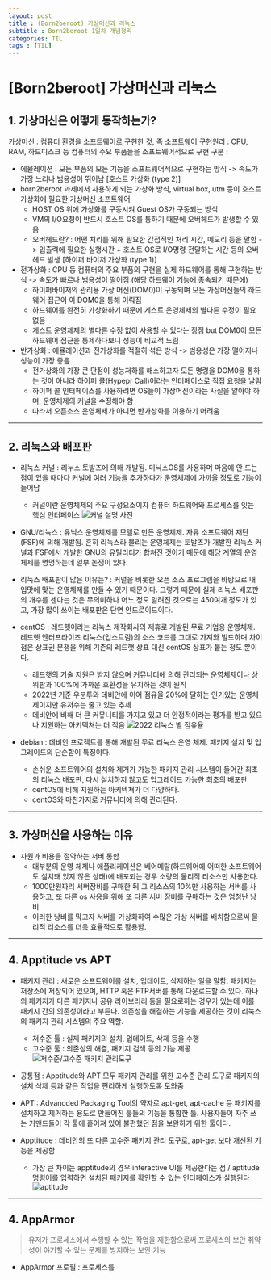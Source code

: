 ```yaml
---
layout: post
title : (Born2beroot) 가상머신과 리눅스
subtitle : Born2beroot 1일차 개념정리
categories: TIL
tags : [TIL]
---
```


# [Born2beroot] 가상머신과 리눅스

## 1. 가상머신은 어떻게 동작하는가?

가상머신 : 컴퓨터 환경을 소프트웨어로 구현한 것, 즉 소프트웨어
구현원리 : CPU, RAM, 하드디스크 등 컴퓨터의 주요 부품들을 소프트웨어적으로 구현
구분 :
- 에뮬레이션 : 모든 부품의 모든 기능을 소프트웨어적으로 구현하는 방식 -> 속도가 가장 느리나 범용성이 뛰어남
[호스트 가상화 (type 2)]
- born2beroot 과제에서 사용하게 되는 가상화 방식, virtual box, utm 등이 호스트 가상화에 필요한 가상머신 소프트웨어
	* HOST OS 위에 가상화를 구동시켜 Guest OS가 구동되는 방식
	* VM의 I/O요청이 반드시 호스트 OS를 통하기 때문에 오버헤드가 발생할 수 있음
	* 오버헤드란? : 어떤 처리를 위해 필요한 간접적인 처리 시간, 메모리 등을 말함 -> 입출력에 필요한 실행시간 + 호스트 OS로 I/O명령 전달하는 시간 등의 오버헤드 발생
[하이퍼 바이저 가상화 (type 1)]
- 전가상화 : CPU 등 컴퓨터의 주요 부품의 구현을 실제 하드웨어를 통해 구현하는 방식 -> 속도가 빠르나 범용성이 떨어짐 (해당 하드웨어 기능에 종속되기 때문에)
	* 하이퍼바이저의 관리용 가상 머신(DOM0)이 구동되며 모든 가상머신들의 하드웨어 접근이 이 DOM0을 통해 이뤄짐
	* 하드웨어를 완전히 가상화하기 때문에 게스트 운영체제의 별다른 수정이 필요 없음
	* 게스트 운영체제의 별다른 수정 없이 사용할 수 있다는 장점 but DOM0이 모든 하드웨어 접근을 통제하다보니 성능이 비교적 느림
- 반가상화 : 에뮬레이션과 전가상화를 적절히 섞은 방식 -> 범용성은 가장 떨어지나 성능이 가장 좋음
	* 전가상화의 가장 큰 단점이 성능저하를 해소하고자 모든 명령을 DOM0을 통하는 것이 아니라 하이퍼 콜(Hypepr Call)이라는 인터페이스로 직접 요청을 날림
	* 하이퍼 콜 인터페이스를 사용하려면 OS들이 가상머신이라는 사실을 알아야 하며, 운영체제의 커널을 수정해야 함
	* 따라서 오픈소스 운영체제가 아니면 반가상화를 이용하기 어려움

* * *

## 2. 리눅스와 배포판

- 리눅스 커널 : 리누스 토발즈에 의해 개발됨. 미닉스OS를 사용하며 마음에 안 드는 점이 있을 때마다 커널에 여러 기능을 추가하다가 운영체제에 가까울 정도로 기능이 늘어남  
 	* 커널이란 운영체제의 주요 구성요소이자 컴퓨터 하드웨어와 프로세스를 잇는 핵심 인터페이스
	![커널 설명 사진](https://upload.wikimedia.org/wikipedia/commons/thumb/8/8f/Kernel_Layout.svg/2560px-Kernel_Layout.svg.png "커널 설명 사진")
- GNU/리눅스 : 유닉스 운영체제를 모델로 만든 운영체제. 자유 소프트웨어 재단(FSF)에 의해 개발됨. 흔히 리눅스라 불리는 운영체제는 토발즈가 개발한 리눅스 커널과 FSF에서 개발한 GNU의 유틸리티가 합쳐진 것이기 때문에 해당 계열의 운영체제를 명명하는데 일부 논쟁이 있다.
- 리눅스 배포판이 많은 이유는? : 커널을 비롯한 오픈 소스 프로그램을 바탕으로 내 입맛에 맞는 운영체제를 만들 수 있기 때문이다. 그렇기 때문에 실제 리눅스 배포판의 개수를 센다는 것은 무의미하나 어느 정도 알려진 것으로는 450여개 정도가 있고, 가장 많이 쓰이는 배포판은 단연 안드로이드이다.

- centOS : 레드햇이라는 리눅스 제작회사의 제휴로 개발된 무료 기업용 운영체제. 레드햇 엔터프라이즈 리눅스(업스트림)의 소스 코드를 그대로 가져와 빌드하며 차이점은 상표권 분쟁을 위해 기존의 레드햇 상표 대신 centOS 상표가 붙는 정도 뿐이다.
	* 레드햇의 기술 지원은 받지 않으며 커뮤니티에 의해 관리되는 운영체제이나 상위판과 100%에 가까운 호환성을 유지하는 것이 원칙
	* 2022년 기준 우분투와 데비안에 이어 점유율 20%에 달하는 인기있는 운영체제이지만 유저수는 줄고 있는 추세
	* 데비안에 비해 더 큰 커뮤니티를 가지고 있고 더 안정적이라는 평가를 받고 있으나 지원하는 아키텍쳐는 더 적음
	![2022 리눅스 별 점유율](https://www.openlogic.com/sites/default/files/image/2022-04/2022%20operating%20systems.JPG "2022 리눅스 점유율")
	
- debian : 데비안 프로젝트를 통해 개발된 무료 리눅스 운영 체제. 패키지 설치 및 업그레이드의 단순함이 특징이다.
	* 손쉬운 소프트웨어의 설치와 제거가 가능한 패키지 관리 시스템이 들어간 최초의 리눅스 배포판, 다시 설치하지 않고도 업그레이드 가능한 최초의 배포판
	* centOS에 비해 지원하는 아키텍쳐가 더 다양하다.
	* centOS와 마찬가지로 커뮤니티에 의해 관리된다.

* * *

## 3. 가상머신을 사용하는 이유

- 자원과 비용을 절약하는 서버 통합
	* 대부분의 운영 체제나 애플리케이션은 베어메탈(하드웨어에 어떠한 소프트웨어도 설치돼 있지 않은 상태)에 배포되는 경우 소량의 물리적 리소스만 사용한다.
	* 1000만원짜리 서버장비를 구매한 뒤 그 리소스의 10%만 사용하는 서버를 사용하고, 또 다른 os 사용을 위해 또 다른 서버 장비를 구매하는 것은 엄청난 낭비
	* 이러한 낭비를 막고자 서버를 가상화하여 수많은 가상 서버를 배치함으로써 물리적 리소스를 더욱 효율적으로 활용함.

* * *

## 4. Apptitude vs APT

- 패키지 관리 : 새로운 소프트웨어를 설치, 업데이트, 삭제하는 일을 말함. 패키지는 저장소에 저장되어 있으며, HTTP 혹은 FTP서버를 통해 다운로드할 수 있다. 하나의 패키지가 다른 패키지나 공유 라이브러리 등을 필요로하는 경우가 있는데 이를 패키지 간의 의존성이라고 부른다. 의존성을 해결하는 기능을 제공하는 것이 리눅스의 패키지 관리 시스템의 주요 역할.
	* 저수준 툴 : 실제 패키지의 설치, 업데이트, 삭제 등을 수행
	* 고수준 툴 : 의존성의 해결, 패키지 검색 등의 기능 제공
	![저수준/고수준 패키지 관리도구](https://img1.daumcdn.net/thumb/R1280x0/?scode=mtistory2&fname=https%3A%2F%2Fblog.kakaocdn.net%2Fdn%2FcAT6PA%2Fbtqv94LffWa%2Ffuul1kN5vVtmx9MXsdupI0%2Fimg.png)
	
- 공통점 : Apptitude와 APT 모두 패키지 관리를 위한 고수준 관리 도구로 패키지의 설치 삭제 등과 같은 작업을 편리하게 실행하도록 도와줌
- APT : Advancded Packaging Tool의 약자로 apt-get, apt-cache 등 패키지를 설치하고 제거하는 용도로 만들어진 툴들의 기능을 통합한 툴. 사용자들이 자주 쓰는 커맨드들이 각 툴에 흩어져 있어 불편했던 점을 보완하기 위한 툴이다. 
- Apptitude : 데비안의 또 다른 고수준 패키지 관리 도구로, apt-get 보다 개선된 기능을 제공함
	* 가장 큰 차이는 apptitude의 경우 interactive UI를 제공한다는 점 / aptitude 명령어를 입력하면 설치된 패키지를 확인할 수 있는 인터페이스가 실행된다
	![aptitude](https://upload.wikimedia.org/wikipedia/commons/9/9c/Aptitude.png)
	
* * *

## 4. AppArmor

> 유저가 프로세스에서 수행할 수 있는 작업을 제한함으로써 프로세스의 보안 취약성이 야기할 수 있는 문제를 방지하는 보안 기능

- AppArmor 프로필 : 프로세스를

